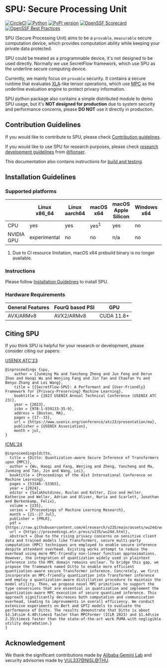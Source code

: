 # SPU: Secure Processing Unit

[![CircleCI](https://dl.circleci.com/status-badge/img/gh/secretflow/spu/tree/main.svg?style=shield)](https://dl.circleci.com/status-badge/redirect/gh/secretflow/spu/tree/main)
[![Python](https://img.shields.io/pypi/pyversions/spu.svg)](https://pypi.org/project/spu/)
[![PyPI version](https://img.shields.io/pypi/v/spu)](https://pypi.org/project/spu/)
[![OpenSSF Scorecard](https://api.securityscorecards.dev/projects/github.com/secretflow/spu/badge)](https://securityscorecards.dev/viewer/?uri=github.com/secretflow/spu)
[![OpenSSF Best Practices](https://www.bestpractices.dev/projects/8311/badge)](https://www.bestpractices.dev/projects/8311)

SPU (Secure Processing Unit) aims to be a `provable`, `measurable` secure computation device,
which provides computation ability while keeping your private data protected.

SPU could be treated as a programmable device, it's not designed to be used directly.
Normally we use SecretFlow framework, which use SPU as the underline secure computing device.

Currently, we mainly focus on `provable` security. It contains a secure runtime that evaluates
[XLA](https://www.tensorflow.org/xla/operation_semantics)-like tensor operations,
which use [MPC](https://en.wikipedia.org/wiki/Secure_multi-party_computation) as the underline
evaluation engine to protect privacy information.

SPU python package also contains a simple distributed module to demo SPU usage,
but it's **NOT designed for production** due to system security and performance concerns,
please **DO NOT** use it directly in production.

## Contribution Guidelines

If you would like to contribute to SPU, please check [Contribution guidelines](CONTRIBUTING.md).

If you would like to use SPU for research purposes, please check [research development guidelines](docs/SPU_gudience.pdf) from [@fionser](https://github.com/fionser).

This documentation also contains instructions for [build and testing](CONTRIBUTING.md#build).

## Installation Guidelines

### Supported platforms

|            | Linux x86_64 | Linux aarch64 | macOS x64      | macOS Apple Silicon | Windows x64    | Windows WSL2    x64 |
|------------|--------------|---------------|----------------|---------------------|----------------|---------------------|
| CPU        | yes          | yes           | yes<sup>1</sup>| yes                 | no             | yes                 |
| NVIDIA GPU | experimental | no            | no             | n/a                 | no             | experimental        |

1. Due to CI resource limitation, macOS x64 prebuild binary is no longer available.

### Instructions

Please follow [Installation Guidelines](INSTALLATION.md) to install SPU.

### Hardware Requirements

| General Features | FourQ based PSI | GPU |
| ---------------- | --------------- | --- |
| AVX/ARMv8        | AVX2/ARMv8      | CUDA 11.8+ |

## Citing SPU

If you think SPU is helpful for your research or development, please consider citing our papers:

[USENIX ATC'23](https://www.usenix.org/conference/atc23/presentation/ma)

```text
@inproceedings {spu,
    author = {Junming Ma and Yancheng Zheng and Jun Feng and Derun Zhao and Haoqi Wu and Wenjing Fang and Jin Tan and Chaofan Yu and Benyu Zhang and Lei Wang},
    title = {{SecretFlow-SPU}: A Performant and {User-Friendly} Framework for {Privacy-Preserving} Machine Learning},
    booktitle = {2023 USENIX Annual Technical Conference (USENIX ATC 23)},
    year = {2023},
    isbn = {978-1-939133-35-9},
    address = {Boston, MA},
    pages = {17--33},
    url = {https://www.usenix.org/conference/atc23/presentation/ma},
    publisher = {USENIX Association},
    month = jul,
}
```

[ICML'24](https://proceedings.mlr.press/v235/wu24d.html)

```text
@inproceedings{ditto,
  title = {Ditto: Quantization-aware Secure Inference of Transformers upon {MPC}},
  author = {Wu, Haoqi and Fang, Wenjing and Zheng, Yancheng and Ma, Junming and Tan, Jin and Wang, Lei},
  booktitle = {Proceedings of the 41st International Conference on Machine Learning},
  pages = {53346--53365},
  year = {2024},
  editor = {Salakhutdinov, Ruslan and Kolter, Zico and Heller, Katherine and Weller, Adrian and Oliver, Nuria and Scarlett, Jonathan and Berkenkamp, Felix},
  volume = {235},
  series = {Proceedings of Machine Learning Research},
  month = {21--27 Jul},
  publisher = {PMLR},
  pdf = {https://raw.githubusercontent.com/mlresearch/v235/main/assets/wu24d/wu24d.pdf},
  url = {https://proceedings.mlr.press/v235/wu24d.html},
  abstract = {Due to the rising privacy concerns on sensitive client data and trained models like Transformers, secure multi-party computation (MPC) techniques are employed to enable secure inference despite attendant overhead. Existing works attempt to reduce the overhead using more MPC-friendly non-linear function approximations. However, the integration of quantization widely used in plaintext inference into the MPC domain remains unclear. To bridge this gap, we propose the framework named Ditto to enable more efficient quantization-aware secure Transformer inference. Concretely, we first incorporate an MPC-friendly quantization into Transformer inference and employ a quantization-aware distillation procedure to maintain the model utility. Then, we propose novel MPC primitives to support the type conversions that are essential in quantization and implement the quantization-aware MPC execution of secure quantized inference. This approach significantly decreases both computation and communication overhead, leading to improvements in overall efficiency. We conduct extensive experiments on Bert and GPT2 models to evaluate the performance of Ditto. The results demonstrate that Ditto is about $3.14\sim 4.40\times$ faster than MPCFormer (ICLR 2023) and $1.44\sim 2.35\times$ faster than the state-of-the-art work PUMA with negligible utility degradation.}
}
```

## Acknowledgement

We thank the significant contributions made by [Alibaba Gemini Lab](https://alibaba-gemini-lab.github.io) and security advisories made by [VUL337@NISL@THU](https://netsec.ccert.edu.cn/vul337).
